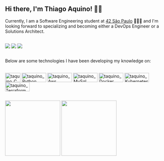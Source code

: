## Hi there, I'm Thiago Aquino! 👋🏼
Currently, I am a Software Engineering student at [42 São Paulo](https://www.42sp.org.br/) 👨🏻‍💻 and I'm looking forward to specializing and becoming either a DevOps Engineer or a Solutions Architect.
<div style="display: inline_block"><br> 
    <a href="https://www.linkedin.com/in/thiago-aquino-931058a2/" target="_blank"><img src="https://img.shields.io/badge/LinkedIn-%230077B5?style=for-the-badge&logo=linkedin&logoColor=white" target="_blank"></a> 
    <a href="https://instagram.com/aquino_th" target="_blank"><img src="https://img.shields.io/badge/Instagram-%23E4405F?style=for-the-badge&logo=instagram&logoColor=white" target="_blank"></a>
    <a href="https://discord.com/users/386372675334963210" target="_blank"><img src="https://img.shields.io/badge/Discord-7289DA?style=for-the-badge&logo=discord&logoColor=white" target="_blank"></a>
</div>

##
 Below are some technologies I have been developing my knowledge on:
<div style="display: inline_block"><br> 
    <img align="center" alt="taquino_C" height="30" width="50" src="https://img.shields.io/badge/C-00599C?style=for-the-badge&logo=c&logoColor=white">
    <img align="center" alt="taquino_Python" height="30" width="80" src="https://camo.githubusercontent.com/0562f16a4ae7e35dae6087bf8b7805fb7e664a9e7e20ae6d163d94e56b94f32d/68747470733a2f2f696d672e736869656c64732e696f2f62616467652f707974686f6e2d3336373041303f7374796c653d666f722d7468652d6261646765266c6f676f3d707974686f6e266c6f676f436f6c6f723d666664643534">
    <img align="center" alt="taquino_Aws" height="30" width="80" src="https://img.shields.io/badge/Amazon_AWS-232F3E?style=for-the-badge&logo=amazon-aws&logoColor=white">
    <img align="center" alt="taquino_MySql" height="30" width="80" src="https://img.shields.io/badge/MySQL-00000F?style=for-the-badge&logo=mysql&logoColor=white">
    <img align="center" alt="taquino_Docker" height="30" width="80" src="https://img.shields.io/badge/docker-%230db7ed.svg?style=for-the-badge&logo=docker&logoColor=white">
    <img align="center" alt="taquino_Kubernetes" height="30" width="80" src="https://img.shields.io/badge/kubernetes-%23326ce5.svg?style=for-the-badge&logo=kubernetes&logoColor=white">
    <img align="center" alt="taquino_Terraform" height="30" width="80" src="https://img.shields.io/badge/terraform-%235835CC.svg?style=for-the-badge&logo=terraform&logoColor=white">
</div>

##

<div>
    <img height="180em" src="https://github-readme-stats.vercel.app/api?username=AquinoTH&show_icons=true&theme=dracula">
    <img height="180em" src="https://github-readme-stats.vercel.app/api/top-langs/?username=AquinoTH&layout=compact&theme=dracula">
</div>



## 

